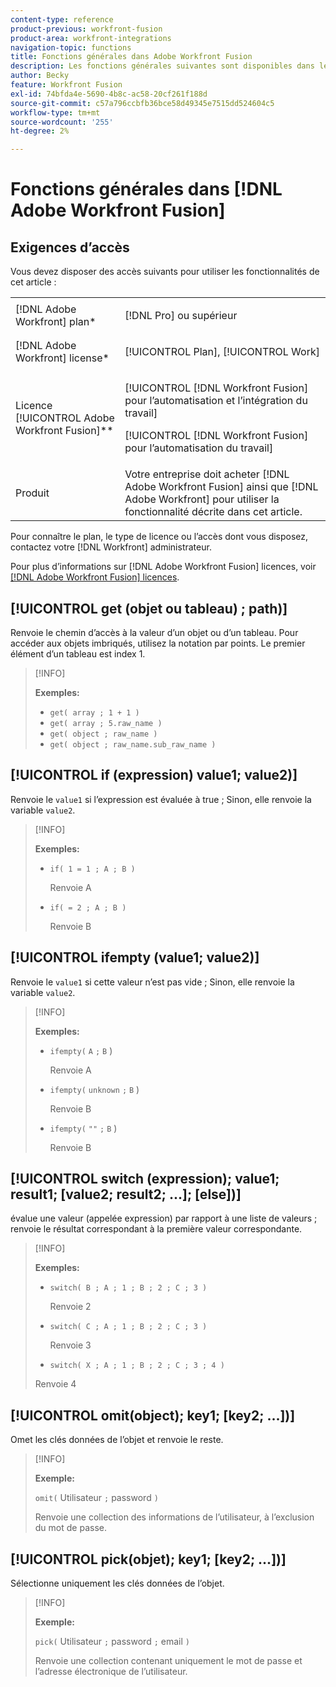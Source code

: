 ```yaml
---
content-type: reference
product-previous: workfront-fusion
product-area: workfront-integrations
navigation-topic: functions
title: Fonctions générales dans Adobe Workfront Fusion
description: Les fonctions générales suivantes sont disponibles dans le panneau Mappage de fusion Adobe Workfront .
author: Becky
feature: Workfront Fusion
exl-id: 74bfda4e-5690-4b8c-ac58-20cf261f188d
source-git-commit: c57a796ccbfb36bce58d49345e7515dd524604c5
workflow-type: tm+mt
source-wordcount: '255'
ht-degree: 2%

---
```


# Fonctions générales dans [!DNL Adobe Workfront Fusion]

## Exigences d’accès

Vous devez disposer des accès suivants pour utiliser les fonctionnalités de cet article :

<table style="table-layout:auto">
 <col> 
 <col> 
 <tbody> 
  <tr> 
   <td role="rowheader">[!DNL Adobe Workfront] plan*</td> 
   <td> <p>[!DNL Pro] ou supérieur</p> </td> 
  </tr> 
  <tr data-mc-conditions=""> 
   <td role="rowheader">[!DNL Adobe Workfront] license*</td> 
   <td> <p>[!UICONTROL Plan], [!UICONTROL Work]</p> </td> 
  </tr> 
  <tr> 
   <td role="rowheader">Licence [!UICONTROL Adobe Workfront Fusion]**</td> 
   <td> <p>[!UICONTROL [!DNL Workfront Fusion] pour l’automatisation et l’intégration du travail] </p><p>[!UICONTROL [!DNL Workfront Fusion] pour l’automatisation du travail]</p>  </td> 
  </tr> 
  <tr> 
   <td role="rowheader">Produit</td> 
   <td>Votre entreprise doit acheter [!DNL Adobe Workfront Fusion] ainsi que [!DNL Adobe Workfront] pour utiliser la fonctionnalité décrite dans cet article.</td> 
  </tr> 
 </tbody> 
</table>

Pour connaître le plan, le type de licence ou l’accès dont vous disposez, contactez votre [!DNL Workfront] administrateur.

Pour plus d’informations sur [!DNL Adobe Workfront Fusion] licences, voir [[!DNL Adobe Workfront Fusion] licences](../../workfront-fusion/get-started/license-automation-vs-integration.md).

## [!UICONTROL get (objet ou tableau) ; path)]

Renvoie le chemin d’accès à la valeur d’un objet ou d’un tableau. Pour accéder aux objets imbriqués, utilisez la notation par points. Le premier élément d’un tableau est index 1.

>[!INFO]
>
>**Exemples:**
>
>* `get( array ; 1 + 1 )`
>* `get( array ; 5.raw_name )`
>* `get( object ; raw_name )`
>* `get( object ; raw_name.sub_raw_name )`


## [!UICONTROL if (expression) value1; value2)]

Renvoie le `value1` si l’expression est évaluée à true ; Sinon, elle renvoie la variable `value2`.

>[!INFO]
>
>**Exemples:**
>
>* `if( 1 = 1 ; A ; B )`
   >
   >    Renvoie A
>
>* `if( = 2 ; A ; B )`
   >
   >   Renvoie B


## [!UICONTROL ifempty (value1; value2)]

Renvoie le `value1` si cette valeur n’est pas vide ; Sinon, elle renvoie la variable `value2`.

>[!INFO]
>
>**Exemples:**
>
>* `ifempty(` `A` `;` `B` )
   >
   >   Renvoie A
>
>* `ifempty(` `unknown` `;` `B` )
   >
   >   Renvoie B
>
>* `ifempty(` `""` `;` `B` )
   >
   >   Renvoie B


## [!UICONTROL switch (expression); value1; result1; [value2; result2; ...]; [else])]

évalue une valeur (appelée expression) par rapport à une liste de valeurs ; renvoie le résultat correspondant à la première valeur correspondante.

>[!INFO]
>
>**Exemples:**
>
>* `switch( B ; A ; 1 ; B ; 2 ; C ; 3 )`
   >
   >   Renvoie 2
>
>* `switch( C ; A ; 1 ; B ; 2 ; C ; 3 )`
   >
   >   Renvoie 3
>
>* `switch( X ; A ; 1 ; B ; 2 ; C ; 3 ; 4 )`
>
>  Renvoie 4

## [!UICONTROL omit(object); key1; [key2; ...])]

Omet les clés données de l’objet et renvoie le reste.

>[!INFO]
>
>**Exemple:**
>
>`omit(` Utilisateur `;` password `)`
>
>Renvoie une collection des informations de l’utilisateur, à l’exclusion du mot de passe.

## [!UICONTROL pick(objet); key1; [key2; ...])]

Sélectionne uniquement les clés données de l’objet.

>[!INFO]
>
>**Exemple:**
>
>`pick(` Utilisateur `;` password `;` email `)`
>
>Renvoie une collection contenant uniquement le mot de passe et l’adresse électronique de l’utilisateur.
